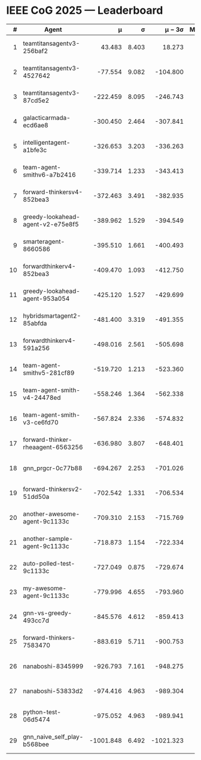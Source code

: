 # IEEE CoG 2025 — Leaderboard

| # | Agent | μ | σ | μ − 3σ | Matches | Updated |
|---:|---|---:|---:|---:|---:|---|
| 1 | teamtitansagentv3-256baf2 | 43.483 | 8.403 | 18.273 | 19436 | 2025-08-24 14:47 |
| 2 | teamtitansagentv3-4527642 | -77.554 | 9.082 | -104.800 | 19010 | 2025-08-24 14:47 |
| 3 | teamtitansagentv3-87cd5e2 | -222.459 | 8.095 | -246.743 | 20206 | 2025-08-24 14:47 |
| 4 | galacticarmada-ecd6ae8 | -300.450 | 2.464 | -307.841 | 17780 | 2025-08-24 14:47 |
| 5 | intelligentagent-a1bfe3c | -326.653 | 3.203 | -336.263 | 16163 | 2025-08-24 14:47 |
| 6 | team-agent-smithv6-a7b2416 | -339.714 | 1.233 | -343.413 | 19000 | 2025-08-24 14:47 |
| 7 | forward-thinkersv4-852bea3 | -372.463 | 3.491 | -382.935 | 15377 | 2025-08-24 14:47 |
| 8 | greedy-lookahead-agent-v2-e75e8f5 | -389.962 | 1.529 | -394.549 | 19590 | 2025-08-24 14:47 |
| 9 | smarteragent-8660586 | -395.510 | 1.661 | -400.493 | 16046 | 2025-08-24 14:47 |
| 10 | forwardthinkerv4-852bea3 | -409.470 | 1.093 | -412.750 | 15738 | 2025-08-24 14:47 |
| 11 | greedy-lookahead-agent-953a054 | -425.120 | 1.527 | -429.699 | 17830 | 2025-08-24 14:47 |
| 12 | hybridsmartagent2-85abfda | -481.400 | 3.319 | -491.355 | 15960 | 2025-08-24 14:47 |
| 13 | forwardthinkerv4-591a256 | -498.016 | 2.561 | -505.698 | 15786 | 2025-08-24 14:47 |
| 14 | team-agent-smithv5-281cf89 | -519.720 | 1.213 | -523.360 | 18580 | 2025-08-24 14:47 |
| 15 | team-agent-smith-v4-24478ed | -558.246 | 1.364 | -562.338 | 19416 | 2025-08-24 14:47 |
| 16 | team-agent-smith-v3-ce6fd70 | -567.824 | 2.336 | -574.832 | 19936 | 2025-08-24 14:47 |
| 17 | forward-thinker-rheaagent-6563256 | -636.980 | 3.807 | -648.401 | 18056 | 2025-08-24 14:47 |
| 18 | gnn_prgcr-0c77b88 | -694.267 | 2.253 | -701.026 | 16960 | 2025-08-24 14:47 |
| 19 | forward-thinkersv2-51dd50a | -702.542 | 1.331 | -706.534 | 18376 | 2025-08-24 14:47 |
| 20 | another-awesome-agent-9c1133c | -709.310 | 2.153 | -715.769 | 20480 | 2025-08-24 14:47 |
| 21 | another-sample-agent-9c1133c | -718.873 | 1.154 | -722.334 | 19160 | 2025-08-24 14:47 |
| 22 | auto-polled-test-9c1133c | -727.049 | 0.875 | -729.674 | 19840 | 2025-08-24 14:47 |
| 23 | my-awesome-agent-9c1133c | -779.996 | 4.655 | -793.960 | 19160 | 2025-08-24 14:47 |
| 24 | gnn-vs-greedy-493cc7d | -845.576 | 4.612 | -859.413 | 15020 | 2025-08-24 14:47 |
| 25 | forward-thinkers-7583470 | -883.619 | 5.711 | -900.753 | 17740 | 2025-08-24 14:47 |
| 26 | nanaboshi-8345999 | -926.793 | 7.161 | -948.275 | 15590 | 2025-08-24 14:47 |
| 27 | nanaboshi-53833d2 | -974.416 | 4.963 | -989.304 | 15000 | 2025-08-24 14:47 |
| 28 | python-test-06d5474 | -975.052 | 4.963 | -989.941 | 15270 | 2025-08-24 14:47 |
| 29 | gnn_naive_self_play-b568bee | -1001.848 | 6.492 | -1021.323 | 15020 | 2025-08-24 14:47 |
